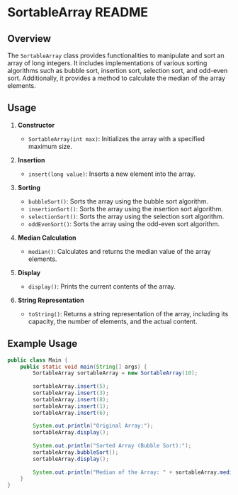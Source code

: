 # SortableArray README

## Overview
The `SortableArray` class provides functionalities to manipulate and sort an array of long integers. It includes implementations of various sorting algorithms such as bubble sort, insertion sort, selection sort, and odd-even sort. Additionally, it provides a method to calculate the median of the array elements.

## Usage
1. **Constructor**
   - `SortableArray(int max)`: Initializes the array with a specified maximum size.

2. **Insertion**
   - `insert(long value)`: Inserts a new element into the array.

3. **Sorting**
   - `bubbleSort()`: Sorts the array using the bubble sort algorithm.
   - `insertionSort()`: Sorts the array using the insertion sort algorithm.
   - `selectionSort()`: Sorts the array using the selection sort algorithm.
   - `oddEvenSort()`: Sorts the array using the odd-even sort algorithm.

4. **Median Calculation**
   - `median()`: Calculates and returns the median value of the array elements.

5. **Display**
   - `display()`: Prints the current contents of the array.

6. **String Representation**
   - `toString()`: Returns a string representation of the array, including its capacity, the number of elements, and the actual content.

## Example Usage
```java
public class Main {
    public static void main(String[] args) {
        SortableArray sortableArray = new SortableArray(10);
        
        sortableArray.insert(5);
        sortableArray.insert(3);
        sortableArray.insert(8);
        sortableArray.insert(1);
        sortableArray.insert(6);
        
        System.out.println("Original Array:");
        sortableArray.display();
        
        System.out.println("Sorted Array (Bubble Sort):");
        sortableArray.bubbleSort();
        sortableArray.display();
        
        System.out.println("Median of the Array: " + sortableArray.median());
    }
}
